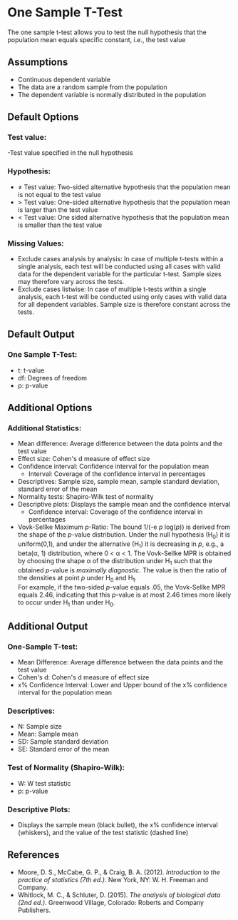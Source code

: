 One Sample T-Test
==========================

The one sample t-test allows you to test the null hypothesis that the population mean equals specific constant, i.e., the test value

Assumptions
-----------
- Continuous dependent variable
- The data are a random sample from the population
- The dependent variable is normally distributed in the population

Default Options
-------
### Test value:
-Test value specified in the null hypothesis

### Hypothesis:
- &ne; Test value: Two-sided alternative hypothesis that the population mean is not equal to the test value
- &gt; Test value: One-sided alternative hypothesis that the population mean is larger than the test value
- &lt; Test value: One sided alternative hypothesis that the population mean is smaller than the test value

### Missing Values:
 - Exclude cases analysis by analysis: In case of multiple t-tests within a single analysis, each test will be conducted using all cases with valid data for the dependent variable for the particular t-test.
 Sample sizes may therefore vary across the tests.
 - Exclude cases listwise: In case of multiple t-tests within a single analysis, each t-test will be conducted using only cases with valid data for all dependent variables. Sample size is therefore constant across the tests.

Default Output
-------
### One Sample T-Test:
- t: t-value
- df: Degrees of freedom
- p: p-value

Additional Options
-------
### Additional Statistics:
- Mean difference: Average difference between the data points and the test value
- Effect size: Cohen's d measure of effect size
- Confidence interval: Confidence interval for the population mean
  - Interval: Coverage of the confidence interval in percentages
- Descriptives: Sample size, sample mean, sample standard deviation, standard error of the mean
- Normality tests: Shapiro-Wilk test of normality
- Descriptive plots: Displays the sample mean and the confidence interval
  - Confidence interval: Coverage of the confidence interval in percentages
- Vovk-Sellke Maximum *p*-Ratio: The bound 1/(-e *p* log(*p*)) is derived from the shape of the *p*-value distribution. Under the null hypothesis (H<sub>0</sub>) it is uniform(0,1), and under the alternative (H<sub>1</sub>) it is decreasing in *p*, e.g., a beta(&#945;, 1) distribution, where 0 < &#945; < 1. The Vovk-Sellke MPR is obtained by choosing the shape &#945; of the distribution under H<sub>1</sub> such that the obtained *p*-value is *maximally diagnostic*. The value is then the ratio of the densities at point *p* under H<sub>0</sub> and H<sub>1</sub>.  
For example, if the two-sided *p*-value equals .05, the Vovk-Sellke MPR equals 2.46, indicating that this *p*-value is at most 2.46 times more likely to occur under H<sub>1</sub> than under H<sub>0</sub>.

Additional Output
-------
### One-Sample T-test:
- Mean Difference: Average difference between the data points and the test value
- Cohen's d: Cohen's d measure of effect size
- x% Confidence Interval: Lower and Upper bound of the x% confidence interval for the population mean

### Descriptives:
- N: Sample size
- Mean: Sample mean
- SD: Sample standard deviation
- SE: Standard error of the mean

### Test of Normality (Shapiro-Wilk):
- W: W test statistic
- p: p-value

### Descriptive Plots:
- Displays the sample mean (black bullet), the x% confidence interval (whiskers), and the value of the test statistic (dashed line)

References
-------
- Moore, D. S., McCabe, G. P., & Craig, B. A. (2012). *Introduction to the practice of statistics (7th ed.)*. New York, NY: W. H. Freeman and Company.
- Whitlock, M. C., & Schluter, D. (2015). *The analysis of biological data (2nd ed.)*. Greenwood Village, Colorado: Roberts and Company Publishers.
